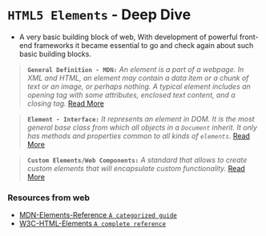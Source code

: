 # `HTML5 Elements` - Deep Dive

- A very basic building block of web, With development of powerful front-end frameworks it became essential to 
  go and check again about such basic building blocks.


> **`General Definition - MDN:`** _An element is a part of a webpage. In XML and HTML, an element may contain a data item or a chunk of text or an image, or perhaps nothing. A typical element includes an opening tag with some          attributes, enclosed text content, and a closing tag._ [Read More](https://developer.mozilla.org/en-US/docs/Glossary/Element)


> **`Element - Interface:`** _It represents an element in DOM. It is the most general base class from which all objects in a `Document` inherit. It only has methods and properties common to all kinds of `elements`._ [Read More](https://developer.mozilla.org/en-US/docs/Web/API/Element)


> **`Custom Elements/Web Components:`** _A standard that allows to create custom elements that will encapsulate custom functionality._ [Read More](https://developer.mozilla.org/en-US/docs/Web/Web_Components/Using_custom_elements)

### Resources from web

* [MDN-Elements-Reference `A categorized guide`](https://developer.mozilla.org/en-US/docs/Web/HTML/Element)
* [W3C-HTML-Elements `A complete reference`](https://www.w3.org/TR/2012/WD-html-markup-20121025/elements.html)